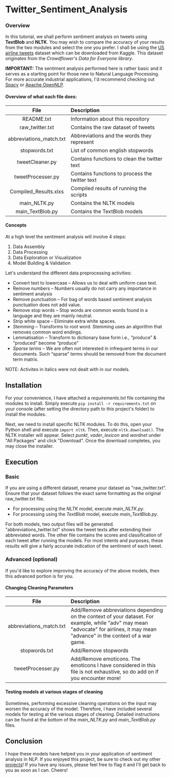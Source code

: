 # Twitter_Sentiment_Analysis
### Overview
In this tutorial, we shall perform sentiment analysis on tweets using **TextBlob** and **NLTK**. You may wish to compare the accuracy of your results from the two modules and select the one you prefer. I shall be using the [US airline tweets](https://www.kaggle.com/crowdflower/twitter-airline-sentiment) dataset which can be downloaded from Kaggle. This dataset originates from the *Crowdflower's Data for Everyone library*.

**IMPORTANT:** The sentiment analysis performed here is rather basic and it serves as a starting point for those new to Natural Language Processing. For more accurate industrial applications, I'd recommend checking out [Spacy](https://spacy.io/) or [Apache OpenNLP](https://opennlp.apache.org/).

#### Overview of what each file does:
| File                       | Description                                           |
| :-------------------------:|:----------------------------------------------------- |
| README.txt                 |Information about this repository                      |
| raw_twitter.txt            |Contains the raw dataset of tweets                     |
| abbreviations_match.txt    |Abbreviations and the words they represent             |
| stopwords.txt              |List of common english stopwords                       |
| tweetCleaner.py            |Contains functions to clean the twitter text           |
| tweetProcesser.py          |Contains functions to process the twitter text         |
| Compiled_Results.xlxs      |Compiled results of running the scripts                |
| main_NLTK.py               |Contains the NLTK models                               |
| main_TextBlob.py           |Contains the TextBlob models                           |


#### Concepts
At a high level the sentiment analysis will involve 4 steps:
1. Data Assembly
2. Data Processing
3. Data Exploration or Visualization
4. Model Building & Validation

Let's understand the different data preprocessing activities:
  * Convert text to lowercase – Allows us to deal with uniform case text.
  * Remove numbers – Numbers usually do not carry any importance in sentiment analysis
  * Remove punctuation – For bag of words based sentiment analysis punctuation does not add value.
  * Remove stop words – Stop words are common words found in a language and they are mainly neutral.
  * Strip white space – Eliminate extra white spaces.
  * *Stemming* – Transforms to root word. Stemming uses an algorithm that removes common word endings. 
  * Lemmatisation – Transform to dictionary base form i.e., “produce” & “produced” become “produce”
  * *Sparse terms* – We are often not interested in infrequent terms in our documents. Such “sparse” terms should be removed from the document term matrix.

NOTE: Activites in italics were not dealt with in our models.

## Installation
For your convenience, I have attached a *requirements.txt* file containing the modules to install. Simply execute `pip install -r requirements.txt` on your console (after setting the directory path to this project's folder) to install the modules. 

Next, we need to install specific NLTK modules. To do this, open your Python shell and execute `import nltk`. Then, execute `nltk.download()`. The NLTK installer will appear. Select *punkt*, *vader_lexicon* and *wordnet* under "All Packages" and click "Download". Once the download completes, you may close the installer.

## Execution
### Basic
If you are using a different dataset, rename your dataset as "raw_twitter.txt". Ensure that your dataset follows the exact same formatting as the original raw_twitter.txt file.
* For processing using the *NLTK* model, execute *main_NLTK.py*.
* For processing using the *TextBlob* model, execute *main_TextBlob.py*. 

For both models, two output files will be generated. "abbreviations_twitter.txt" shows the tweet texts after extending their abbreviated words. The other file contains the scores and classification of each tweet after running the models. For most intents and purposes, these results will give a fairly accurate indication of the sentiment of each tweet.

### Advanced (optional)
If you'd like to explore improving the accuracy of the above models, then this advanced portion is for you.

#### Changing Cleaning Parameters
| File                       | Description                                                                                                                                                                     |
| :-------------------------:|:------------------------------------------------------------------------------------------------------------------------------------------------------------------------------- |
| abbreviations_match.txt    |Add/Remove abbreviations depending on the context of your dataset. For example, while "adv" may mean "advocate" for airlines, it may mean "advance" in the context of a war game.|
| stopwords.txt              |Add/Remove stopwords                                                                                                                                                             |
| tweetProcesser.py          |Add/Remove emoticons. The emoticons I have considered in this file is not exhaustive, so do add on if you encounter more!                                                        |

#### Testing models at various stages of cleaning
Sometimes, performing excessive cleaning operations on the input may worsen the accuracy of the model. Therefore, I have included several models for testing at the various stages of cleaning. Detailed instructions can be found at the bottom of the *main_NLTK.py* and *main_TextBlob.py* files.

## Conclusion
I hope these models have helped you in your application of sentiment analysis in NLP. If you enjoyed this project, be sure to check out my other [projects](https://thebackyardmoose.com/projects/)! If you have any issues, please feel free to flag it and I'll get back to you as soon as I can. Cheers!









